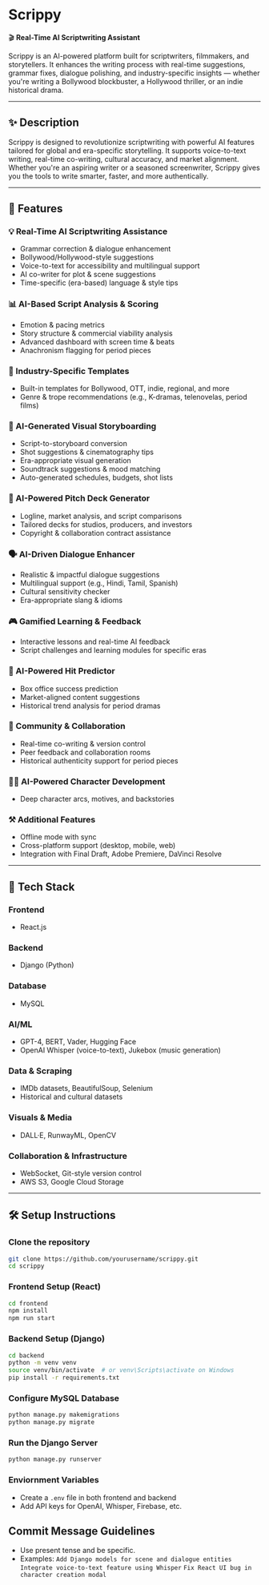 # Scrippy

🎬 **Real-Time AI Scriptwriting Assistant**

Scrippy is an AI-powered platform built for scriptwriters, filmmakers, and storytellers. It enhances the writing process with real-time suggestions, grammar fixes, dialogue polishing, and industry-specific insights — whether you're writing a Bollywood blockbuster, a Hollywood thriller, or an indie historical drama.

---

## ✨ Description

Scrippy is designed to revolutionize scriptwriting with powerful AI features tailored for global and era-specific storytelling. It supports voice-to-text writing, real-time co-writing, cultural accuracy, and market alignment. Whether you're an aspiring writer or a seasoned screenwriter, Scrippy gives you the tools to write smarter, faster, and more authentically.

---

## 🚀 Features

### 💡 Real-Time AI Scriptwriting Assistance
- Grammar correction & dialogue enhancement
- Bollywood/Hollywood-style suggestions
- Voice-to-text for accessibility and multilingual support
- AI co-writer for plot & scene suggestions
- Time-specific (era-based) language & style tips

### 📊 AI-Based Script Analysis & Scoring
- Emotion & pacing metrics
- Story structure & commercial viability analysis
- Advanced dashboard with screen time & beats
- Anachronism flagging for period pieces

### 🧰 Industry-Specific Templates
- Built-in templates for Bollywood, OTT, indie, regional, and more
- Genre & trope recommendations (e.g., K-dramas, telenovelas, period films)

### 🎥 AI-Generated Visual Storyboarding
- Script-to-storyboard conversion
- Shot suggestions & cinematography tips
- Era-appropriate visual generation
- Soundtrack suggestions & mood matching
- Auto-generated schedules, budgets, shot lists

### 🧐 AI-Powered Pitch Deck Generator
- Logline, market analysis, and script comparisons
- Tailored decks for studios, producers, and investors
- Copyright & collaboration contract assistance

### 🗣️ AI-Driven Dialogue Enhancer
- Realistic & impactful dialogue suggestions
- Multilingual support (e.g., Hindi, Tamil, Spanish)
- Cultural sensitivity checker
- Era-appropriate slang & idioms

### 🎮 Gamified Learning & Feedback
- Interactive lessons and real-time AI feedback
- Script challenges and learning modules for specific eras

### 🎯 AI-Powered Hit Predictor
- Box office success prediction
- Market-aligned content suggestions
- Historical trend analysis for period dramas

### 🤝 Community & Collaboration
- Real-time co-writing & version control
- Peer feedback and collaboration rooms
- Historical authenticity support for period pieces

### 🧕‍♂️ AI-Powered Character Development
- Deep character arcs, motives, and backstories

### ⚒️ Additional Features
- Offline mode with sync
- Cross-platform support (desktop, mobile, web)
- Integration with Final Draft, Adobe Premiere, DaVinci Resolve

---

## 🧪 Tech Stack

### Frontend
- React.js

### Backend
- Django (Python)

### Database
- MySQL

### AI/ML
- GPT-4, BERT, Vader, Hugging Face
- OpenAI Whisper (voice-to-text), Jukebox (music generation)

### Data & Scraping
- IMDb datasets, BeautifulSoup, Selenium
- Historical and cultural datasets

### Visuals & Media
- DALL·E, RunwayML, OpenCV

### Collaboration & Infrastructure
- WebSocket, Git-style version control
- AWS S3, Google Cloud Storage

---

## 🛠 Setup Instructions

### Clone the repository
```bash
git clone https://github.com/yourusername/scrippy.git
cd scrippy
```
### Frontend Setup (React)
```bash
cd frontend
npm install
npm run start
```
### Backend Setup (Django)
```bash
cd backend
python -m venv venv
source venv/bin/activate  # or venv\Scripts\activate on Windows
pip install -r requirements.txt
```
### Configure MySQL Database
```bash
python manage.py makemigrations
python manage.py migrate
```
### Run the Django Server
```bash
python manage.py runserver
```
### Enviornment Variables
- Create a `.env` file in both frontend and backend
- Add API keys for OpenAI, Whisper, Firebase, etc.

## Commit Message Guidelines
- Use present tense and be specific.
- Examples:
    `Add Django models for scene and dialogue entities`
    `Integrate voice-to-text feature using Whisper`
    `Fix React UI bug in character creation modal`
